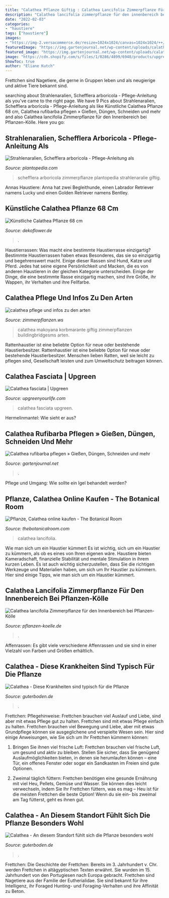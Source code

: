 ```yaml
---
title: "Calathea Pflanze Giftig : Calathea Lancifolia Zimmerpflanze Für Den Innenbereich Bei Pflanzen-kölle"
description: "Calathea lancifolia zimmerpflanze für den innenbereich bei pflanzen-kölle"
date: "2022-02-03"
categories:
- "haustiere"
tags: ["haustiere"]
images:
- "https://img-2.versacommerce.de/resize=1024x1024/canvas=1024x1024/++/assets.versacommerce.de/images/cf52a3f8a94ec973e85c3911b4be58c4b41e4d52.jpg"
featuredImage: "https://img.gartenjournal.net/wp-content/uploads/calathea-rufibarba-pflege.jpg-1020x680.jpg"
featured_image: "https://img.gartenjournal.net/wp-content/uploads/calathea-rufibarba-pflege.jpg-1020x680.jpg"
image: "https://cdn.shopify.com/s/files/1/0286/4899/6948/products/upgreen-calathea-fasciata-6_3024x3024.jpg?v=1592646940"
ShowToc: true
author: "Eliane Kutch"
---
```



Frettchen sind Nagetiere, die gerne in Gruppen leben und als neugierige und aktive Tiere bekannt sind.

	

		
searching about Strahlenaralien, Schefflera arboricola - Pflege-Anleitung als you've came to the right page. We have 9 Pics about Strahlenaralien, Schefflera arboricola - Pflege-Anleitung als like Künstliche Calathea Pflanze 68 cm, Calathea rufibarba pflegen » Gießen, Düngen, Schneiden und mehr and also Calathea lancifolia Zimmerpflanze für den Innenbereich bei Pflanzen-Kölle. Here you go:
		
    
## Strahlenaralien, Schefflera Arboricola - Pflege-Anleitung Als

<img loading=lazy src="https://www.plantopedia.de/wp-content/uploads/2018/03/strahlenaralie-pflanze-7942.jpg" onerror="this.onerror=null;this.src='https://tse1.mm.bing.net/th?id=OIP.VmC-yqtyNKLV9OlPckoNBgHaE8&amp;pid=15.1';" alt="Strahlenaralien, Schefflera arboricola - Pflege-Anleitung als">

_Source: plantopedia.com_

>schefflera arboricola zimmerpflanze plantopedia strahlenaralie giftig. 

	

Annas Haustiere: Anna hat zwei Begleithunde, einen Labrador Retriever namens Lucky und einen Golden Retriever namens Bentley.

    
## Künstliche Calathea Pflanze 68 Cm

<img loading=lazy src="https://www.dekoflower.de/productimages/kuenstliche-calathea-pflanze-68cm-32060170gr@2x.jpg" onerror="this.onerror=null;this.src='https://tse1.mm.bing.net/th?id=OIP.9n83XGkX58wc_BmT-N_-MAHaHY&amp;pid=15.1';" alt="Künstliche Calathea Pflanze 68 cm">

_Source: dekoflower.de_

>. 

	

Haustierrassen: Was macht eine bestimmte Haustierrasse einzigartig?
Bestimmte Haustierrassen haben etwas Besonderes, das sie so einzigartig und begehrenswert macht. Einige dieser Rassen sind Hund, Katze und Pferd. Jedes hat seine eigene Persönlichkeit und Macken, die es von anderen Haustieren in der gleichen Kategorie unterscheiden. Einige der Dinge, die eine bestimmte Rasse einzigartig machen, sind ihre Größe, ihr Wappen, ihr Verhalten und ihre Fellfarbe.

    
## Calathea Pflege Und Infos Zu Den Arten

<img loading=lazy src="http://zimmerpflanzen.ws/wp-content/uploads/2009/05/calathea-makoyana.jpg" onerror="this.onerror=null;this.src='https://tse2.mm.bing.net/th?id=OIP.EYCFlGe_I_ED5_FxcnNykQHaEo&amp;pid=15.1';" alt="calathea pflege und infos zu den arten">

_Source: zimmerpflanzen.ws_

>calathea makoyana korbmarante giftig zimmerpflanzen buildingbridgesms arten. 

	

Rattenhaustier ist eine beliebte Option für neue oder bestehende Haustierbesitzer.
Rattenhaustier ist eine beliebte Option für neue oder bestehende Haustierbesitzer. Menschen lieben Ratten, weil sie leicht zu pflegen sind, Gesellschaft leisten und zum Umweltschutz beitragen können.

    
## Calathea Fasciata | Upgreen

<img loading=lazy src="https://cdn.shopify.com/s/files/1/0286/4899/6948/products/upgreen-calathea-fasciata-6_3024x3024.jpg?v=1592646940" onerror="this.onerror=null;this.src='https://tse4.mm.bing.net/th?id=OIP.bf6IWjYacowLLI2u_SHt1gHaHa&amp;pid=15.1';" alt="Calathea fasciata | Upgreen">

_Source: upgreenyourlife.com_

>calathea fasciata upgreen. 

	

Hermelinmantel: Wie sieht er aus?

    
## Calathea Rufibarba Pflegen » Gießen, Düngen, Schneiden Und Mehr

<img loading=lazy src="https://img.gartenjournal.net/wp-content/uploads/calathea-rufibarba-pflege.jpg-1020x680.jpg" onerror="this.onerror=null;this.src='https://tse4.mm.bing.net/th?id=OIP.aVZ9cCSoCEo5y9vw0JI1AQHaE8&amp;pid=15.1';" alt="Calathea rufibarba pflegen » Gießen, Düngen, Schneiden und mehr">

_Source: gartenjournal.net_

>. 

	

Pflege und Umgang: Wie sollte ein Igel behandelt werden?

    
## Pflanze, Calathea Online Kaufen - The Botanical Room

<img loading=lazy src="https://img-2.versacommerce.de/resize=1024x1024/canvas=1024x1024/++/assets.versacommerce.de/images/cf52a3f8a94ec973e85c3911b4be58c4b41e4d52.jpg" onerror="this.onerror=null;this.src='https://tse2.mm.bing.net/th?id=OIP.xzRT_wmQW757GChbOD9uvAHaHa&amp;pid=15.1';" alt="Pflanze, Calathea online kaufen - The Botanical Room">

_Source: thebotanicalroom.com_

>calathea lancifolia. 

	

Wie man sich um ein Haustier kümmert
Es ist wichtig, sich um ein Haustier zu kümmern, als ob es eines von Ihren eigenen wäre. Haustiere bieten Kameradschaft, finanzielle Stabilität und mentale Stimulation in ihrem kurzen Leben. Es ist auch wichtig sicherzustellen, dass Sie die richtigen Werkzeuge und Materialien haben, um sich um Ihr Haustier zu kümmern. Hier sind einige Tipps, wie man sich um ein Haustier kümmert.

    
## Calathea Lancifolia Zimmerpflanze Für Den Innenbereich Bei Pflanzen-Kölle

<img loading=lazy src="https://www.pflanzen-koelle.de/media/image/b5/1c/47/9kSC5AKKxYFXbPP.jpg" onerror="this.onerror=null;this.src='https://tse3.mm.bing.net/th?id=OIP.3gveyFRve07v_uBHr9N59AHaHa&amp;pid=15.1';" alt="Calathea lancifolia Zimmerpflanze für den Innenbereich bei Pflanzen-Kölle">

_Source: pflanzen-koelle.de_

>. 

	

Affenrassen: Es gibt viele verschiedene Affenrassen und sie sind in einer Vielzahl von Farben und Größen erhältlich.

    
## Calathea - Diese Krankheiten Sind Typisch Für Die Pflanze

<img loading=lazy src="https://guterboden.de/wp-content/uploads/2021/02/calathea-bluete-350x232.jpg" onerror="this.onerror=null;this.src='https://tse3.mm.bing.net/th?id=OIP.CROdOwsoKbtUFcinBtKOEwAAAA&amp;pid=15.1';" alt="Calathea - Diese Krankheiten sind typisch für die Pflanze">

_Source: guterboden.de_

>. 

	

Frettchen: Pflegehinweise: Frettchen brauchen viel Auslauf und Liebe, sind aber mit etwas Pflege gut zu halten.
Frettchen sind mit etwas Pflege einfach zu halten. Frettchen brauchen viel Bewegung und Liebe, aber mit etwas Grundpflege können sie ausgeglichene und verspielte Wesen sein. Hier sind einige Anweisungen, wie Sie sich um Ihr Frettchen kümmern können:
1. Bringen Sie ihnen viel frische Luft: Frettchen brauchen viel frische Luft, um gesund und aktiv zu bleiben. Stellen Sie sicher, dass Sie genügend Auslaufmöglichkeiten bieten, in denen sie herumlaufen können – eine Tür, ein offenes Fenster oder sogar ein Sandkasten im Freien sind gute Optionen.

2. Zweimal täglich füttern: Frettchen benötigen eine gesunde Ernährung mit viel Heu, Pellets, Gemüse und Wasser. Sie können dies leicht verwechseln, indem Sie Ihr Frettchen füttern, was es mag – Heu ist für die meisten Frettchen die beste Option! Wenn du sie ein- bis zweimal am Tag fütterst, geht es ihnen gut.

    
## Calathea - An Diesem Standort Fühlt Sich Die Pflanze Besonders Wohl

<img loading=lazy src="https://guterboden.de/wp-content/uploads/2021/02/calathea-standort-488x325.jpg" onerror="this.onerror=null;this.src='https://tse1.mm.bing.net/th?id=OIP.WVdZKJ4NUmg2BgiwrRX04QHaE7&amp;pid=15.1';" alt="Calathea - An diesem Standort fühlt sich die Pflanze besonders wohl">

_Source: guterboden.de_

>. 

	

Frettchen: Die Geschichte der Frettchen: Bereits im 3. Jahrhundert v. Chr. werden Frettchen in altägyptischen Texten erwähnt. Sie wurden im 15. Jahrhundert von den Portugiesen nach Europa gebracht.
Frettchen sind Nagetiere aus der Familie der Eutherialidae. Sie sind bekannt für ihre Intelligenz, ihr Foraged Hunting- und Foraging-Verhalten und ihre Affinität zu Beton.

